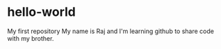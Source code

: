 # hello-world
My first repository
My name is Raj and I'm learning github to share code with my brother.
